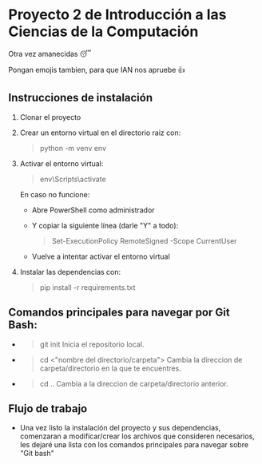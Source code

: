 # Proyecto 2 de Introducción a las Ciencias de la Computación
Otra vez amanecidas 😴</p>
Pongan emojis tambien, para que IAN nos apruebe 👍</p>
## Instrucciones de instalación
1. Clonar el proyecto
2. Crear un entorno virtual en el directorio raiz con:
    >python -m venv env
3. Activar el entorno virtual:
    >env\Scripts\activate</p>
    
    En caso no funcione:</p>
    - Abre PowerShell como administrador</p>
    - Y copiar la siguiente línea (darle "Y" a todo):</p>
        >Set-ExecutionPolicy RemoteSigned -Scope CurrentUser</p>
    - Vuelve a intentar activar el entorno virtual
4. Instalar las dependencias con:
    >pip install -r requirements.txt
## Comandos principales para navegar por Git Bash:
- >git init
    Inicia el repositorio local.
- >cd <"nombre del directorio/carpeta">
    Cambia la direccion de carpeta/directorio en la que te encuentres.
- >cd ..
    Cambia a la direccion de carpeta/directorio anterior.

## Flujo de trabajo 
- Una vez listo la instalación del proyecto y sus dependencias, comenzaran a modificar/crear los archivos que consideren necesarios, les dejaré una lista con los comandos principales para navegar sobre "Git bash"
